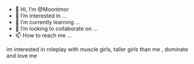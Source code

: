 - 👋 Hi, I’m @Moontmor
- 👀 I’m interested in ...
- 🌱 I’m currently learning ...
- 💞️ I’m looking to collaborate on ...
- 📫 How to reach me ...

<!---
Moontmor/Moontmor is a ✨ special ✨ repository because its `README.md` (this file) appears on your GitHub profile.
You can click the Preview link to take a look at your changes.
---> im interested in roleplay with muscle girls,  taller girls than me , dominate and love me

